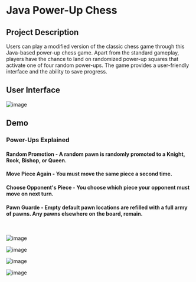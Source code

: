 # Java Power-Up Chess


## Project Description
Users can play a modified version of the classic chess game through this Java-based power-up chess game. Apart from the standard gameplay, players have the chance to land on randomized power-up squares that activate one of four random power-ups. The game provides a user-friendly interface and the ability to save progress.

## User Interface
![image](https://user-images.githubusercontent.com/50216622/225735455-4cd9888b-2821-45de-9f50-ef77f3923ebb.png)

## Demo
### Power-Ups Explained
#### Random Promotion - A random pawn is randomly promoted to a Knight, Rook, Bishop, or Queen.
#### Move Piece Again - You must move the same piece a second time.
#### Choose Opponent's Piece - You choose which piece your opponent must move on next turn.
#### Pawn Guarde - Empty default pawn locations are refilled with a full army of pawns. Any pawns elsewhere on the board, remain.
<br>

![image](https://user-images.githubusercontent.com/50216622/225736546-92c503c8-b050-4d88-b6c1-759b0ee7e1c3.png)

![image](https://user-images.githubusercontent.com/50216622/225736620-adc6a22c-8b9d-49ba-86b2-98f0248ae3f4.png)

![image](https://user-images.githubusercontent.com/50216622/225736703-7ad47dcc-9a74-4571-b5a0-ab7f58d7be8f.png)

![image](https://user-images.githubusercontent.com/50216622/225736786-b4e005e4-a880-4624-a77e-2587b10deb1a.png)

